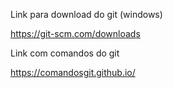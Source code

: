 Link para download do git (windows)

https://git-scm.com/downloads



Link com comandos do git 

https://comandosgit.github.io/